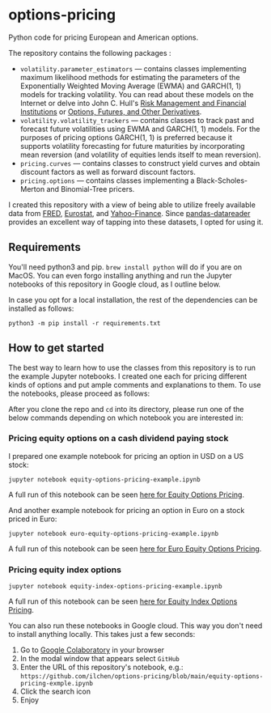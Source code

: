 # options-pricing
Python code for pricing European and American options.

The repository contains the following packages :
* `volatility.parameter_estimators` &mdash; contains classes implementing maximum likelihood methods for estimating
   the parameters of the Exponentially Weighted Moving Average (EWMA) and GARCH(1, 1) models for tracking volatility.
   You can read about these models on the Internet or delve into John C. Hull's
   [Risk Management and Financial Institutions](http://www-2.rotman.utoronto.ca/~hull/riskman/index.html)
   or [Options, Futures, and Other Derivatives](http://www-2.rotman.utoronto.ca/~hull/ofod/index.html).
* `volatility.volatility_trackers` &mdash; contains classes to track past and forecast future volatilities using
  EWMA and GARCH(1, 1) models. For the purposes of pricing options GARCH(1, 1) is preferred because it supports
  volatility forecasting for future maturities by incorporating mean reversion (and volatility of equities lends itself
  to mean reversion).
* `pricing.curves` &mdash; contains classes to construct yield curves and obtain discount factors as well as forward
  discount factors.
* `pricing.options` &mdash; contains classes implementing a Black-Scholes-Merton and Binomial-Tree pricers.

I created this repository with a view of being able to utilize freely available data from [FRED](https://fred.stlouisfed.org),
[Eurostat](https://ec.europa.eu/eurostat/web/main/data/database), and [Yahoo-Finance](https://finance.yahoo.com).
Since [pandas-datareader](https://pydata.github.io/pandas-datareader/index.html)
provides an excellent way of tapping into these datasets, I opted for using it.

## Requirements
You'll need python3 and pip. `brew install python` will do if you are on MacOS. You can even forgo installing anything
and run the Jupyter notebooks of this repository in Google cloud, as I outline below.

In case you opt for a local installation, the rest of the dependencies can be installed as follows:
```commandline
python3 -m pip install -r requirements.txt
```

## How to get started
The best way to learn how to use the classes from this repository is to run the example Jupyter notebooks. I created
one each for pricing different kinds of options and put ample comments and explanations to them. To use the notebooks,
please proceed as follows:

After you clone the repo and `cd` into its directory, please run one of the below commands depending on which notebook you are interested in:

### Pricing equity options on a cash dividend paying stock
I prepared one example notebook for pricing an option in USD on a US stock:
```commandline
jupyter notebook equity-options-pricing-example.ipynb
```
A full run of this notebook can be seen [here for Equity Options Pricing](https://github.com/ilchen/options-pricing/blob/main/equity-options-pricing-example.ipynb).

And another example notebook for pricing an option in Euro on a stock priced in Euro:
```commandline
jupyter notebook euro-equity-options-pricing-example.ipynb
```
A full run of this notebook can be seen [here for Euro Equity Options Pricing](https://github.com/ilchen/options-pricing/blob/main/euro-equity-options-pricing-example.ipynb).

### Pricing equity index options
```commandline
jupyter notebook equity-index-options-pricing-example.ipynb
```
A full run of this notebook can be seen [here for Equity Index Options Pricing](https://github.com/ilchen/options-pricing/blob/main/equity-index-options-pricing-example.ipynb).


You can also run these notebooks in Google cloud. This way you don't need to install anything locally. This takes just a few seconds:
1. Go to [Google Colaboratory](https://colab.research.google.com/notebooks/intro.ipynb#recent=true) in your browser
2. In the modal window that appears select `GitHub`
3. Enter the URL of this repository's notebook, e.g.: `https://github.com/ilchen/options-pricing/blob/main/equity-options-pricing-exmple.ipynb`
4. Click the search icon
5. Enjoy
